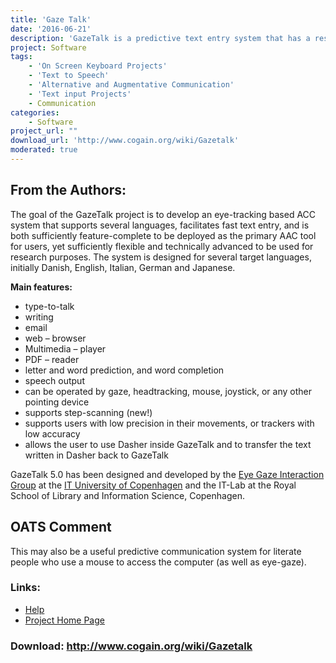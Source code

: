 ```yaml
---
title: 'Gaze Talk'
date: '2016-06-21'
description: 'GazeTalk is a predictive text entry system that has a restricted on-screen keyboard with ambiguous layout for severely disabled people. The main reason for using such a keyboard layout is that it enables the use of an eye tracker with a low spatial resolution (e.g., a web-camera based eye tracker).'
project: Software
tags:
    - 'On Screen Keyboard Projects'
    - 'Text to Speech'
    - 'Alternative and Augmentative Communication'
    - 'Text input Projects'
    - Communication
categories:
    - Software
project_url: ""
download_url: 'http://www.cogain.org/wiki/Gazetalk'
moderated: true
---
```

From the Authors:
-----------------

The goal of the GazeTalk project is to develop an eye-tracking based ACC system that supports several languages, facilitates fast text entry, and is both sufficiently feature-complete to be deployed as the primary AAC tool for users, yet sufficiently flexible and technically advanced to be used for research purposes. The system is designed for several target languages, initially Danish, English, Italian, German and Japanese.

**Main features:**

- type-to-talk
- writing
- email
- web – browser
- Multimedia – player
- PDF – reader
- letter and word prediction, and word completion
- speech output
- can be operated by gaze, headtracking, mouse, joystick, or any other pointing device
- supports step-scanning (new!)
- supports users with low precision in their movements, or trackers with low accuracy
- allows the user to use Dasher inside GazeTalk and to transfer the text written in Dasher back to GazeTalk

 GazeTalk 5.0 has been designed and developed by the <a href="">Eye Gaze Interaction Group</a> at the <a href="">IT University of Copenhagen</a> and the IT-Lab at the Royal School of Library and Information Science, Copenhagen.

  
OATS Comment
------------

This may also be a useful predictive communication system for literate people who use a mouse to access the computer (as well as eye-gaze).

### Links:
- <a href="http://www.cogain.org/results/applications/results/applications/gazetalk/Short_manual_for_GazeTalk_5_2%20_2.pdf">Help</a>
- <a href="http://www.gazegroup.org/research/15">Project Home Page</a>

### Download: http://www.cogain.org/wiki/Gazetalk 